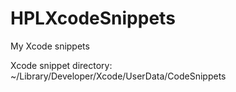 # HPLXcodeSnippets
My Xcode snippets

Xcode snippet directory: ~/Library/Developer/Xcode/UserData/CodeSnippets
